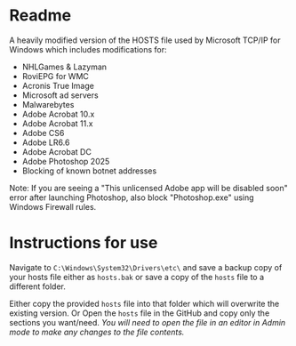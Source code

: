 # Readme

A heavily modified version of the HOSTS file used by Microsoft TCP/IP for Windows which includes modifications for:
- NHLGames & Lazyman
- RoviEPG for WMC
- Acronis True Image
- Microsoft ad servers
- Malwarebytes
- Adobe Acrobat 10.x
- Adobe Acrobat 11.x
- Adobe CS6
- Adobe LR6.6
- Adobe Acrobat DC
- Adobe Photoshop 2025
- Blocking of known botnet addresses

Note: If you are seeing a "This unlicensed Adobe app will be disabled soon" error after launching Photoshop, also block "Photoshop.exe" using Windows Firewall rules.



# Instructions for use

Navigate to `C:\Windows\System32\Drivers\etc\` and save a backup copy of your hosts file either as `hosts.bak` or save a copy of the `hosts` file to a different folder.

Either copy the provided `hosts` file into that folder which will overwrite the existing version.
Or
Open the `hosts` file in the GitHub and copy only the sections you want/need. *You will need to open the file in an editor in Admin mode to make any changes to the file contents.*
